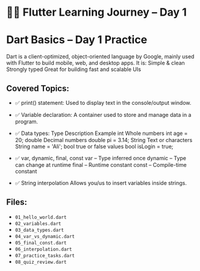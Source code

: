 # 👨‍💻 Flutter Learning Journey – Day 1
# Dart Basics – Day 1 Practice
Dart is a client-optimized, object-oriented language by Google, mainly used with Flutter to build mobile, web, and desktop apps.
It is:
Simple & clean
Strongly typed
Great for building fast and scalable UIs

## Covered Topics:
- ✅ print() statement:
  Used to display text in the console/output window.

- ✅ Variable declaration:
  A container used to store and manage data in a program.

- ✅ Data types:
  Type	    Description	         Example
  int	    Whole numbers	     int age = 20;
  double	Decimal numbers	     double pi = 3.14;
  String	Text or characters	 String name = 'Ali';
  bool	   true or false values	 bool isLogin = true;

- ✅ var, dynamic, final, const
  var – Type inferred once
  dynamic – Type can change at runtime
  final – Runtime constant
  const – Compile-time constant

- ✅ String interpolation
  Allows you/us to insert variables inside strings.

## Files:
- `01_hello_world.dart`
- `02_variables.dart`
- `03_data_types.dart`
- `04_var_vs_dynamic.dart`
- `05_final_const.dart`
- `06_interpolation.dart`
- `07_practice_tasks.dart`
- `08_quiz_review.dart`

  
